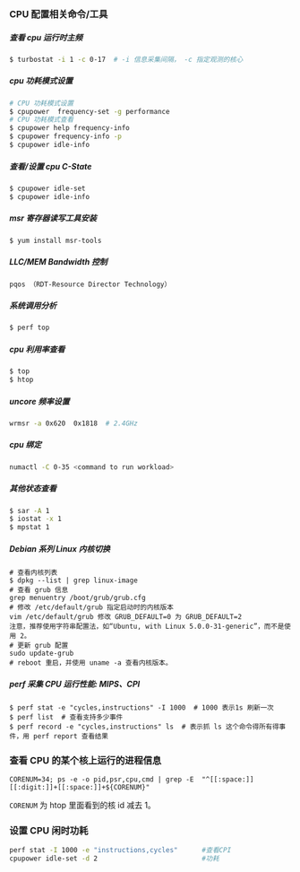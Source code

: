 ### CPU 配置相关命令/工具

##### 查看 cpu 运行时主频
```bash
$ turbostat -i 1 -c 0-17  # -i 信息采集间隔， -c 指定观测的核心
```

##### cpu 功耗模式设置
```bash
# CPU 功耗模式设置
$ cpupower  frequency-set -g performance
# CPU 功耗模式查看
$ cpupower help frequency-info
$ cpupower frequency-info -p
$ cpupower idle-info
```

##### 查看/设置 cpu C-State
```bash
$ cpupower idle-set
$ cpupower idle-info
```

##### msr 寄存器读写工具安装
```bash
$ yum install msr-tools
```

##### LLC/MEM Bandwidth 控制
```bash
pqos （RDT-Resource Director Technology）
```

##### 系统调用分析
```bash
$ perf top
```

##### cpu 利用率查看
```bash
$ top
$ htop
```

##### uncore 频率设置
```bash
wrmsr -a 0x620  0x1818  # 2.4GHz
```

##### cpu 绑定
```bash
numactl -C 0-35 <command to run workload>
```

##### 其他状态查看
```bash
$ sar -A 1
$ iostat -x 1
$ mpstat 1
```

##### Debian 系列 Linux 内核切换
```
# 查看内核列表
$ dpkg --list | grep linux-image
# 查看 grub 信息
grep menuentry /boot/grub/grub.cfg
# 修改 /etc/default/grub 指定启动时的内核版本
vim /etc/default/grub 修改 GRUB_DEFAULT=0 为 GRUB_DEFAULT=2
注意，推荐使用字符串配置法，如“Ubuntu, with Linux 5.0.0-31-generic”，而不是使用 2。
# 更新 grub 配置
sudo update-grub
# reboot 重启，并使用 uname -a 查看内核版本。
```

##### perf 采集 CPU 运行性能: MIPS、CPI
```
$ perf stat -e "cycles,instructions" -I 1000  # 1000 表示1s 刷新一次
$ perf list  # 查看支持多少事件
$ perf record -e "cycles,instructions" ls  # 表示抓 ls 这个命令得所有得事件，用 perf report 查看结果
```

### 查看 CPU 的某个核上运行的进程信息
``CORENUM=34; ps -e -o pid,psr,cpu,cmd | grep -E  "^[[:space:]][[:digit:]]+[[:space:]]+${CORENUM}"``

``CORENUM`` 为 htop 里面看到的核 id 减去 1。


### 设置 CPU 闲时功耗
```bash
perf stat -I 1000 -e "instructions,cycles"      #查看CPI
cpupower idle-set -d 2                          #功耗
```
